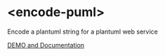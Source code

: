# \<encode-puml\>

Encode a plantuml string for a plantuml web service

[DEMO and Documentation](https://veith.github.io/encode-puml/components/encode-puml/)
